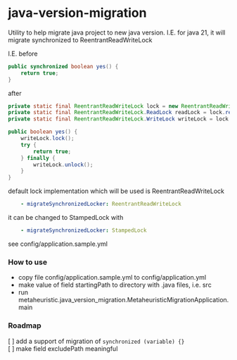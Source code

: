 # java-version-migration
Utility to help migrate java project to new java version. I.E. for java 21, it  will migrate synchronized to ReentrantReadWriteLock

I.E.
before
```java
public synchronized boolean yes() {
    return true;
}
```

after
```java
private static final ReentrantReadWriteLock lock = new ReentrantReadWriteLock();
private static final ReentrantReadWriteLock.ReadLock readLock = lock.readLock();
private static final ReentrantReadWriteLock.WriteLock writeLock = lock.writeLock();

public boolean yes() {
    writeLock.lock();
    try {
        return true;
    } finally {
        writeLock.unlock();
    }
}
```

default lock implementation which will be used is ReentrantReadWriteLock
```yaml
    - migrateSynchronizedLocker: ReentrantReadWriteLock
```

it can be changed to StampedLock with
```yaml
    - migrateSynchronizedLocker: StampedLock
```

see config/application.sample.yml 

### How to use

- copy file config/application.sample.yml to config/application.yml
- make value of field startingPath to directory with .java files, i.e. src
- run metaheuristic.java_version_migration.MetaheuristicMigrationApplication.main

### Roadmap

[ ] add a support of migration of ```synchronized (variable) {}```   
[ ] make field excludePath meaningful